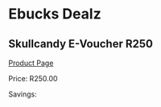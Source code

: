
# Ebucks Dealz
## Skullcandy E-Voucher R250
[Product Page](https://www.ebucks.com/web/shop/productSelected.do?prodId=1190694976&catId=227677169)

Price: R250.00

Savings: 


	